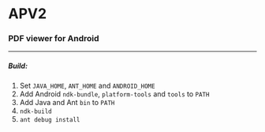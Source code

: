 # APV2
### PDF viewer for Android
___
##### Build:
1. Set `JAVA_HOME`, `ANT_HOME` and `ANDROID_HOME`
2. Add Android `ndk-bundle`, `platform-tools` and `tools` to `PATH`
3. Add Java and Ant `bin` to `PATH`
4. `ndk-build`
5. `ant debug install`
